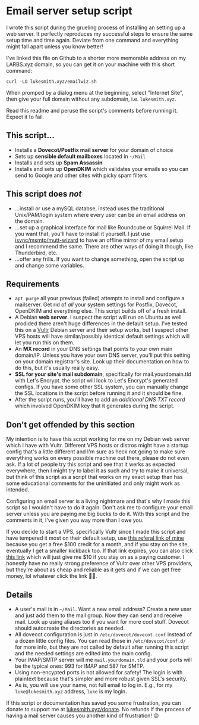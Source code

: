 # Email server setup script

I wrote this script during the grueling process of installing an setting up a web server.
It perfectly reproduces my successful steps to ensure the same setup time and time again.
Deviate from one command and everything might fall apart unless you know better!

I've linked this file on Github to a shorter more memorable address on my LARBS.xyz domain, so you can get it on your machine with this short command:

```
curl -LO lukesmith.xyz/emailwiz.sh
```

When promped by a dialog menu at the beginning, select "Internet Site", then give your full domain without any subdomain, i.e. `lukesmith.xyz`.

Read this readme and peruse the script's comments before running it.
Expect it to fail.

## This script...

- Installs a **Dovecot/Postfix mail server** for your domain of choice
- Sets up **sensible default mailboxes** located in `~/Mail`
- Installs and sets up **Spam Assassin**
- Installs and sets up **OpenDKIM** which validates your emails so you can send to Google and other sites with picky spam filters

## This script does _not_

- ...install or use a mySQL databse, instead uses the traditional Unix/PAM/login system where every user can be an email address on the domain.
- ...set up a graphical interface for mail like Roundcube or Squirrel Mail. If you want that, you'll have to install it yourself. I just use [isync/msmtp/mutt-wizard](https://github.com/lukesmithxyz/mutt-wizard) to have an offline mirror of my email setup and I recommend the same. There are other ways of doing it though, like Thunderbird, etc.
- ...offer any frills. If you want to change something, open the script up and change some variables.

## Requirements

- `apt purge` all your previous (failed) attempts to install and configure a mailserver. Get rid of _all_ your system settings for Postfix, Dovecot, OpenDKIM and everything else. This script builds off of a fresh install.
- A Debian **web server**. I suspect the script will run on Ubuntu as well prodided there aren't huge differences in the default setup. I've tested this on a [Vultr](https://www.vultr.com/?ref=7914655-4F) Debian server and their setup works, but I suspect other VPS hosts will have similar/possibly identical default settings which will let you run this on them.
- An **MX record** in your DNS settings that points to your own main domain/IP. Unless you have your own DNS server, you'll put this setting on your domain registrar's site. Look up their documentation on how to do this, but it's usually really easy.
- **SSL for your site's mail subdomain**, specifically for mail.yourdomain.tld with Let's Encrypt. the script will look to Let's Encrypt's generated configs. If you have some other SSL system, you can manually change the SSL locations in the script before running it and it should be fine.
- After the script runs, you'll have to add an *additional DNS TXT record* which involved OpenDKIM key that it generates during the script.

## Don't get offended by this section

My intention is to have this script working for me on my Debian web server which I have with Vultr.
Different VPS hosts or distros might have a startup config that's a little different and I'm sure as heck not going to make sure everything works on every possible machine out there, please do not even ask.
If a lot of people try this script and see that it werks as expected everywhere, then I might try to label it as such and try to make it universal, but think of this script as a script that works on my exact setup than has some educational comments for the uninitiated and only might work as intended.

Configuring an email server is a living nightmare and that's why I made this script so I wouldn't have to do it again.
Don't ask me to configure your email server unless you are paying me big bucks to do it.
With this script and the comments in it, I've given you way more than I owe you.

If you decide to start a VPS, specifically Vultr since I made this script and have tempered it most on their default setup,
use [this referal link of mine](https://www.vultr.com/?ref=8384069-6G) because you get a free $100 credit for a month, and if you stay on the site, eventually I get a smaller kickback too.
If that link expires, you can also click [this link](https://www.vultr.com/?ref=7861670) which will just give me $10 if you stay on as a paying customer.
I honestly have no really strong preference of Vultr over other VPS providers, but they're about as cheap and reliable as it gets and if we can get free money, lol whatever click the link 👏👏.

## Details

- A user's mail is in `~/Mail`. Want a new email address? Create a new user and just add them to the mail group. Now they can send and receive mail. Look up using aliases too if you want for more cool stuff. Dovecot should autocreate the directories as needed.
- All dovecot configuration is just in `/etc/dovecot/dovecot.conf` instead of a dozen little config files. You can read those in `/etc/dovecot/conf.d/` for more info, but they are not called by default after running this script and the needed settings are edited into the main config.
- Your IMAP/SMTP server will me `mail.yourdomain.tld` and your ports will be the typical ones: 993 for IMAP and 587 for SMTP.
- Using non-encypted ports is not allowed for safety! The login is with plaintext because that's simpler and more robust given SSL's security.
- As is, you will use your name, not full email to log in. E.g., for my `luke@lukesmith.xyz` address, `luke` is my login.

If this script or documentation has saved you some frustration, you can donate to support me at [lukesmith.xyz/donate](https://lukesmith.xyz/donate.html).
No refunds if the process of having a mail server causes you another kind of frustration! 😉
